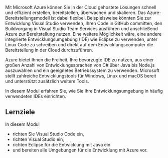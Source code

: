 Mit Microsoft Azure können Sie in der Cloud gehostete Lösungen schnell und effizient erstellen, bereitstellen, überwachen und skalieren. Das Azure-Bereitstellungsmodell ist dabei flexibel. Beispielsweise könnten Sie zur Entwicklung Visual Studio verwenden, Ihren Code in GitHub committen, den Buildvorgang in Visual Studio Team Services ausführen und anschließend Azure zur Bereitstellung nutzen. Eine weitere Möglichkeit wäre, eine andere integrierte Entwicklungsumgebung (IDE) wie Eclipse zu verwenden, unter Linux Code zu schreiben und direkt auf dem Entwicklungscomputer die Bereitstellung in der Cloud durchzuführen.

Azure bietet Ihnen die Freiheit, Ihre bevorzugte IDE zu nutzen, aus einer großen Anzahl von Entwicklungssprachen von C# über Java bis Node.js auszuwählen und ein geeignetes Betriebssystem zu verwenden. Microsoft stellt zahlreiche Entwicklungstools für Windows, Linux und macOS bereit und unterstützt zusätzlich weitere Tools. 

In diesem Modul erfahren Sie, wie Sie Ihre Entwicklungsumgebung in häufig verwendeten IDEs einrichten.

## <a name="learning-objectives"></a>Lernziele

In diesem Modul

- richten Sie Visual Studio Code ein,
- richten Visual Studio ein,
- richten Eclipse für die Entwicklung mit Java ein
- und bereiten alle Umgebungen für die Entwicklung mit Azure vor.
